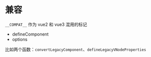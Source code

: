 # 兼容

`__COMPAT__` 作为 vue2 和 vue3 混用的标记

- defineComponent
- options

比如两个函数：`convertLegacyComponent`、`defineLegacyVNodeProperties`
